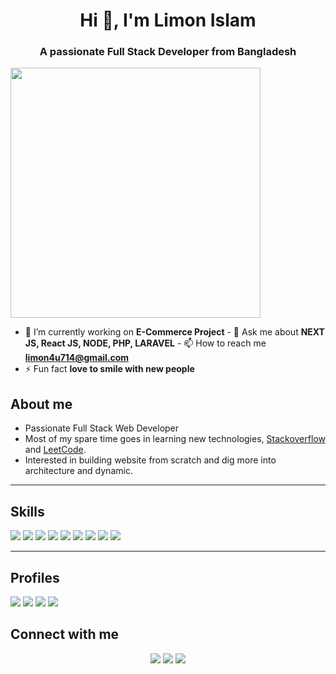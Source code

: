 <h1 align="center">Hi 👋, I'm Limon Islam</h1>
<h3 align="center">A passionate Full Stack Developer from Bangladesh</h3>
<img
  align="center"
  width="400px"
  src="https://cdn.dribbble.com/users/2131993/screenshots/4948736/media/45dceb640723d72436c427add7966cf8.gif"
  alt=""
/>

- 🔭 I’m currently working on **E-Commerce Project** - 💬 Ask me about **NEXT
JS, React JS, NODE, PHP, LARAVEL** - 📫 How to reach me **limon4u714@gmail.com**
- ⚡ Fun fact **love to smile with new people**

 
<h2>About me</h2>

 - Passionate Full Stack Web Developer
 - Most of my spare time goes in learning new technologies, [Stackoverflow](https://stackoverflow.com/users/16867823/limon-islam) and [LeetCode](https://leetcode.com/limonislam/).
 - Interested in building website from scratch and dig more into architecture and dynamic.  

<hr>
<h2>Skills</h2>
<span><img src='https://img.shields.io/badge/HTML-239120?style=for-the-badge&logo=html5&logoColor=white'></img></<span>
<span><img src='https://img.shields.io/badge/CSS-239120?&style=for-the-badge&logo=css3&logoColor=white'></img></span>
<span><img src='https://img.shields.io/badge/JavaScript-F7DF1E?style=for-the-badge&logo=javascript&logoColor=black'></img></span>
<span><img src='https://img.shields.io/badge/React-20232A?style=for-the-badge&logo=react&logoColor=61DAFB'></img></span>
<span><img src='https://img.shields.io/badge/Next-black?style=for-the-badge&logo=next.js&logoColor=white'></img></span>
<span><img src='https://img.shields.io/badge/Node.js-43853D?style=for-the-badge&logo=node.js&logoColor=white'></img></span>
<span><img src='https://img.shields.io/badge/TypeScript-007ACC?style=for-the-badge&logo=typescript&logoColor=white'></img></span>
<span><img src='https://img.shields.io/badge/Express.js-404D59?style=for-the-badge'></img></span>
<span><img src='https://img.shields.io/badge/Bootstrap-563D7C?style=for-the-badge&logo=bootstrap&logoColor=white'></img></span>

<hr>
<h2>Profiles</h2>
<a href='https://img.shields.io/badge/-Stackoverflow-FE7A16?style=for-the-badge&logo=stack-overflow&logoColor=white'><img src='https://img.shields.io/badge/-Stackoverflow-FE7A16?style=for-the-badge&logo=stack-overflow&logoColor=white'></img></a>
<a href='https://leetcode.com/limonislam'><img src='https://img.shields.io/badge/LeetCode-000000?style=for-the-badge&logo=LeetCode&logoColor=#d16c06'></img></a>
<a href='https://github.com/Limon714'><img src='https://img.shields.io/badge/github-%23121011.svg?style=for-the-badge&logo=github&logoColor=white'></img></a>
<a href='https://www.hackerrank.com/profile/limonbabu165'><img src='https://img.shields.io/badge/-Hackerrank-2EC866?style=for-the-badge&logo=HackerRank&logoColor=white'></img></a>
<br>
<h2>Connect with me</h2>
<p align='center'>
<a href='https://www.linkedin.com/in/md-abdul-khalaque/'><img src='https://img.shields.io/badge/linkedin-%230077B5.svg?style=for-the-badge&logo=linkedin&logoColor=white'></img></a>
<a href='mailto:limon4u714@gmail.com'><img src='https://img.shields.io/badge/Gmail-D14836?style=for-the-badge&logo=gmail&logoColor=white'></img></a>
<a href='https://twitter.com/limon4u714'><img src='https://img.shields.io/badge/Twitter-%231DA1F2.svg?style=for-the-badge&logo=Twitter&logoColor=white'></img></a>
</p>


